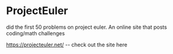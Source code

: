 # ProjectEuler


did the first 50 problems on project euler. An online site that posts coding/math challenges

https://projecteuler.net/ -- check out the site here
